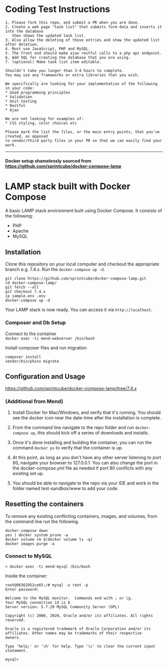 # Coding Test Instructions

```
1. Please fork this repo, and submit a PR when you are done.
2. Create a web page "task list" that submits form data and inserts it into the database 
   then shows the updated task list. 
3. Also allow the deleting of those entries and show the updated list after deletion.
4. Must use JavaScript, PHP and MySQL.
5. The front end should make ajax restful calls to a php api endpoint.
6. Add SQL for creating the database that you are using.
7. (optional) Make task list item editable.

Shouldn't take you longer than 3-4 hours to complete.
You may use any frameworks or extra libraries that you wish. 

We specifically are looking for your implementation of the following in your code:
* Good programming principles
* Validation
* Unit testing
* Restful 
* Ajax

We are not looking for examples of:
* CSS styling, color choices etc

Please mark the list the files, or the main entry points, that you've created, as opposed 
to vendor/third party files in your PR so that we can easily find your work.
```

--------

#### Docker setup shamelessly sourced from https://github.com/sprintcube/docker-compose-lamp

# LAMP stack built with Docker Compose

A basic LAMP stack environment built using Docker Compose. It consists of the following:

* PHP
* Apache
* MySQL

## Installation

Clone this repository on your local computer and checkout the appropriate branch e.g. 7.4.x. 
Run the `docker-compose up -d`.

```shell
git clone https://github.com/sprintcube/docker-compose-lamp.git
cd docker-compose-lamp/
git fetch --all
git checkout 7.4.x
cp sample.env .env
docker-compose up -d
```

Your LAMP stack is now ready. You can access it via `http://localhost`.

### Composer and Db Setup

Connect to the container  
`docker exec -ti mend-webserver /bin/bash`

Install composer files and run migration
```
composer install
vendor/bin/phinx migrate
```

## Configuration and Usage

https://github.com/sprintcube/docker-compose-lamp/tree/7.4.x

### (Additional from Mend) 

1. Install Docker for Mac/Windows, and verify that it's running. You should see the docker icon near the date-time after the installation is complete.

2. From the command line navigate to the repo folder and run `docker-compose up`, this should kick off a series of downloads and installs.

3. Once it's done installing and building the container, you can run the command `docker ps` to verify that the container is up.

4. At this point, as long as you don't have any other server listening to port 80, navigate your browser to 127.0.0.1. You can also change the port in the docker-compose.yml file as needed if port 80 conflicts with any existing set up.

5. You should be able to navigate to the repo via your IDE and work in the folder named test-sandbox/www to add your code.

## Resetting the containers
To remove any existing conflicting containers, images, and volumes, from the command line run the following.

```
docker-compose down
yes | docker system prune -a
docker volume rm $(docker volume ls -q)
docker images purge -a
```


### Connect to MySQL

```
> docker exec -ti mend-mysql /bin/bash
```
Inside the container:
```
root@96362952ce65:/# mysql -u root -p 
Enter password: 

Welcome to the MySQL monitor.  Commands end with ; or \g.
Your MySQL connection id is 6
Server version: 5.7.29 MySQL Community Server (GPL)

Copyright (c) 2000, 2020, Oracle and/or its affiliates. All rights reserved.

Oracle is a registered trademark of Oracle Corporation and/or its
affiliates. Other names may be trademarks of their respective
owners.

Type 'help;' or '\h' for help. Type '\c' to clear the current input statement.

mysql>
```

